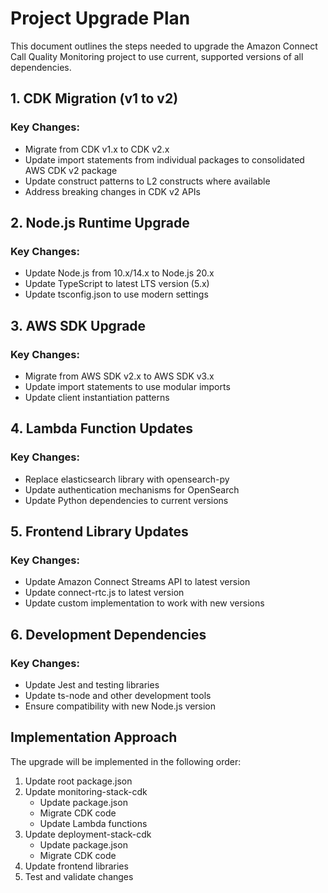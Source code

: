 # Project Upgrade Plan

This document outlines the steps needed to upgrade the Amazon Connect Call Quality Monitoring project to use current, supported versions of all dependencies.

## 1. CDK Migration (v1 to v2)

### Key Changes:
- Migrate from CDK v1.x to CDK v2.x
- Update import statements from individual packages to consolidated AWS CDK v2 package
- Update construct patterns to L2 constructs where available
- Address breaking changes in CDK v2 APIs

## 2. Node.js Runtime Upgrade

### Key Changes:
- Update Node.js from 10.x/14.x to Node.js 20.x
- Update TypeScript to latest LTS version (5.x)
- Update tsconfig.json to use modern settings

## 3. AWS SDK Upgrade

### Key Changes:
- Migrate from AWS SDK v2.x to AWS SDK v3.x
- Update import statements to use modular imports
- Update client instantiation patterns

## 4. Lambda Function Updates

### Key Changes:
- Replace elasticsearch library with opensearch-py
- Update authentication mechanisms for OpenSearch
- Update Python dependencies to current versions

## 5. Frontend Library Updates

### Key Changes:
- Update Amazon Connect Streams API to latest version
- Update connect-rtc.js to latest version
- Update custom implementation to work with new versions

## 6. Development Dependencies

### Key Changes:
- Update Jest and testing libraries
- Update ts-node and other development tools
- Ensure compatibility with new Node.js version

## Implementation Approach

The upgrade will be implemented in the following order:

1. Update root package.json
2. Update monitoring-stack-cdk
   - Update package.json
   - Migrate CDK code
   - Update Lambda functions
3. Update deployment-stack-cdk
   - Update package.json
   - Migrate CDK code
4. Update frontend libraries
5. Test and validate changes
